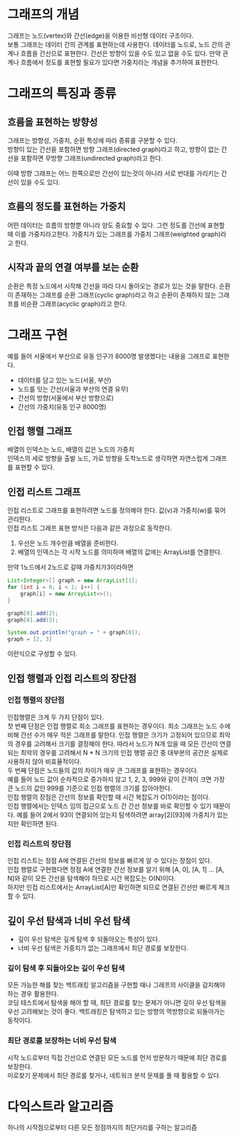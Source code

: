 # 그래프의 개념
그래프는 노드(vertex)와 간선(edge)을 이용한 비선형 데이터 구조이다.  
보통 그래프는 데이터 간의 관계를 표현하는데 사용한다.
데이터를 노드로, 노드 간의 관계나 흐름을 간선으로 표현한다.
간선은 방향이 있을 수도 있고 없을 수도 있다.
만약 관계나 흐름에서 정도를 표현할 필요가 있다면 가중치라는 개념을 추가하여 표현한다.

# 그래프의 특징과 종류

## 흐름을 표현하는 방향성
그래프는 방향성, 가중치, 순환 특성에 따라 종류를 구분할 수 있다.  
방향이 있는 간선을 포함하면 방향 그래프(directed graph)라고 하고, 방향이 없는 간선을 포함하면 무방향 그래프(undirected graph)라고 한다.

이때 방향 그래프는 어느 한쪽으로만 간선이 있는것이 아니라 서로 반대를 가리키는 간선이 있을 수도 있다.

## 흐름의 정도를 표현하는 가중치
어떤 데이터는 흐름의 방향뿐 아니라 양도 중요할 수 있다.
그런 정도를 간선에 표현할 때 이를 가중치라고한다.
가중치가 있는 그래프를 가중치 그래프(weighted graph)라고 한다.

## 시작과 끝의 연결 여부를 보는 순환
순환은 특정 노드에서 시작해 간선을 따라 다시 돌아오는 경로가 있는 것을 말한다.
순환이 존재하는 그래프를 순환 그래프(cyclic graph)라고 하고 순환이 존재하지 않는 그래프를 비순환 그래프(acyclic graph)라고 한다.

# 그래프 구현
예를 들어 서울에서 부산으로 유동 인구가 8000명 발생했다는 내용을 그래프로 표현한다.  
- 데이터를 담고 있는 노드(서울, 부산)
- 노드를 잇는 간선(서울과 부산의 연결 유무)
- 간선의 방향(서울에서 부산 방향으로)
- 간선의 가중치(유동 인구 8000명)


## 인접 행렬 그래프
배열의 인덱스는 노드, 배열의 값은 노드의 가중치  
인덱스의 세로 방향을 출발 노드, 가로 방향을 도착노드로 생각하면 자연스럽게 그래프를 표현할 수 있다.

## 인접 리스트 그래프
인접 리스트로 그래프를 표현하려면 노드를 정의해야 한다.
값(v)과 가중치(w)를 묶어 관리한다.  
인접 리스트 그래프 표현 방식은 다음과 같은 과정으로 동작한다.  
1. 우선은 노드 개수만큼 배열을 준비한다.
2. 배열의 인덱스는 각 시작 노드를 의미하며 배열의 값에는 ArrayList를 연결한다.

만약 1노드에서 2노드로 갈때 가중치가3이라하면
```java
List<Integer>[] graph = new ArrayList[1];
for (int i = 0; i < 1; i++) {
    graph[i] = new ArrayList<>();
}

graph[0].add(2);
graph[0].add(3);

System.out.println("graph = " + graph[0]);
graph = [2, 3]
```
이런식으로 구성할 수 있다.

## 인접 행렬과 인접 리스트의 장단점
### 인접 행렬의 장단점
인접행렬은 크게 두 가지 단점이 있다.  
첫 번째 단점은 인접 행렬로 희소 그래프를 표현하는 경우이다.
희소 그래프는 노드 수에 비해 간선 수가 매우 적은 그래프를 말한다.
인접 행렬은 크기가 고정되어 있으므로 최악의 경우를 고려해서 크기를 결정해야 한다. 
따라서 노드가 N개 있을 때 모든 간선이 연결되는 최악의 경우를 고려해서 N * N 크기의 인접 행렬 공간 중 대부분의 공간은 실제로 사용하지 않아 비효율적이다.  
두 번째 단점은 노드들의 값의 차이가 매우 큰 그래프를 표현하는 경우이다.  
예를 들어 노드 값이 순차적으로 증가하지 않고 1, 2, 3, 999와 같이 간격이 크면 가장 큰 노드의 값인 999를 기준으로 인접 행렬의 크기를 잡아야한다.  
인접 행렬의 장점은 간선의 정보를 확인할 때 시간 복잡도가 O(1)이라는 점이다.  
인접 행렬에서는 인덱스 임의 접근으로 노드 간 간선 정보를 바로 확인할 수 있기 때문이다. 예를 들어 2에서 93이 연결되어 있는지 탐색하려면 array[2][93]에 가중치가 있는지만 확인하면 된다.


### 인접 리스트의 장단점
인접 리스트는 정점 A에 연결된 간선의 정보를 빠르게 알 수 있다는 장점이 있다.  
인접 행렬로 구현했다면 정점 A에 연결한 간선 정보를 알기 위해 [A, 0], [A, 1] ... [A, N]와 같이 모든 간선을 탐색해야 하므로 시간 복잡도는 O(N)이다.  
하지만 인접 리스트에서는 ArrayList[A]만 확인하면 되므로 연결된 간선만 빠르게 체크할 수 있다.

## 깊이 우선 탐색과 너비 우선 탐색
- 깊이 우선 탐색은 깊게 탐색 후 되돌아오는 특성이 있다.
- 너비 우선 탐색은 가중치가 없는 그래프에서 최단 경로를 보장한다.

### 깊이 탐색 후 되돌아오는 깊이 우선 탐색
모든 가능한 해를 찾는 백트래킹 알고리즘을 구현할 때나 그래프의 사이클을 감지해야 하는 경우 활용한다.  
코딩 테스트에서 탐색을 해야 할 때, 최단 경로를 찾는 문제가 아니면 깊이 우선 탐색을 우선 고려해보는 것이 좋다.
백트래킹은 탐색하고 있는 방향의 역방향으로 되돌아가는 동작이다.

### 최단 경로를 보장하는 너비 우선 탐색
시작 노드로부터 직접 간선으로 연결된 모든 노드를 먼저 방문하기 때문에 최단 경로를 보장한다.  
미로찾기 문제에서 최단 경로를 찾거나, 네트워크 분석 문제를 풀 때 활용할 수 있다.

# 다익스트라 알고리즘
하나의 시작점으로부터 다른 모든 정점까지의 최단거리를 구하는 알고리즘